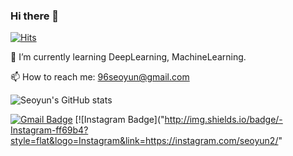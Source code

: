 ### Hi there 👋 
[![Hits](https://hits.seeyoufarm.com/api/count/incr/badge.svg?url=https%3A%2F%2Fgithub.com%2Fseoyun2&count_bg=%23F5C4C4&title_bg=%23ED7575&icon=&icon_color=%23E7E7E7&title=hits&edge_flat=false)](https://hits.seeyoufarm.com)

🌱 I’m currently learning DeepLearning, MachineLearning.

📫 How to reach me: 96seoyun@gmail.com
<!--
**seoyun2/seoyun2** is a ✨ _special_ ✨ repository because its `README.md` (this file) appears on your GitHub profile.

Here are some ideas to get you started:

- 🔭 I’m currently working on ...
- 🌱 I’m currently learning ...
- 👯 I’m looking to collaborate on ...
- 🤔 I’m looking for help with ...
- 💬 Ask me about ...
- 📫 How to reach me: ...
- 😄 Pronouns: ...
- ⚡ Fun fact: ...
-->

![Seoyun's GitHub stats](https://github-readme-stats.vercel.app/api?username=seoyun2&show_icons=true&theme=graywhite)


[![Gmail Badge](https://img.shields.io/badge/Gmail-d14836?style=flat-square&logo=Gmail&logoColor=white&link=mailto:96seoyun@gmail.com)](mailto:96seoyun@gmail.com)
[![Instagram Badge]("http://img.shields.io/badge/-Instagram-ff69b4?style=flat&logo=Instagram&link=https://instagram.com/seoyun2/"
